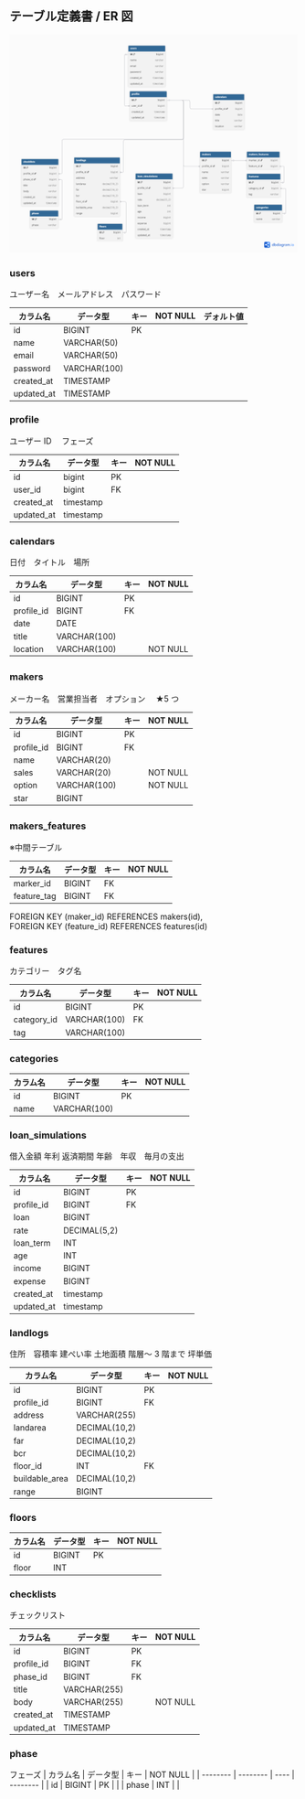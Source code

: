 ## テーブル定義書 / ER 図

![alt text](/docs/images/ER.png)

### users

ユーザー名　メールアドレス　パスワード

| カラム名   | データ型     | キー | NOT NULL | デォルト値 |
| ---------- | ------------ | ---- | -------- | ---------- |
| id         | BIGINT       | PK   |          |
| name       | VARCHAR(50)  |      |          |
| email      | VARCHAR(50)  |      |          |
| password   | VARCHAR(100) |      |          |
| created_at | TIMESTAMP    |      |
| updated_at | TIMESTAMP    |      |

### profile

ユーザー ID 　フェーズ

| カラム名   | データ型  | キー | NOT NULL |
| ---------- | --------- | ---- | -------- |
| id         | bigint    | PK   |
| user_id    | bigint    | FK   |
| created_at | timestamp |
| updated_at | timestamp |

### calendars

日付　タイトル　場所

| カラム名   | データ型     | キー | NOT NULL |
| ---------- | ------------ | ---- | -------- |
| id         | BIGINT       | PK   |
| profile_id | BIGINT       | FK   |
| date       | DATE         |
| title      | VARCHAR(100) |
| location   | VARCHAR(100) |      | NOT NULL |

### makers 　

メーカー名　営業担当者　オプション　 ★5 つ

| カラム名   | データ型     | キー | NOT NULL |
| ---------- | ------------ | ---- | -------- |
| id         | BIGINT       | PK   |
| profile_id | BIGINT       | FK   |
| name       | VARCHAR(20)  |      |
| sales      | VARCHAR(20)  |      | NOT NULL |
| option     | VARCHAR(100) |      | NOT NULL |
| star       | BIGINT       |      |          |

### makers_features 　

※中間テーブル

| カラム名    | データ型 | キー | NOT NULL |
| ----------- | -------- | ---- | -------- |
| marker_id   | BIGINT   | FK   |
| feature_tag | BIGINT   | FK   |

FOREIGN KEY (maker_id) REFERENCES makers(id),  
FOREIGN KEY (feature_id) REFERENCES features(id)

### features

カテゴリー　タグ名

| カラム名    | データ型     | キー | NOT NULL |
| ----------- | ------------ | ---- | -------- |
| id          | BIGINT       | PK   |          |
| category_id | VARCHAR(100) | FK   |
| tag         | VARCHAR(100) |

### categories

| カラム名 | データ型     | キー | NOT NULL |
| -------- | ------------ | ---- | -------- |
| id       | BIGINT       | PK   |          |
| name     | VARCHAR(100) |

### loan_simulations

借入金額 年利 返済期間 年齢　年収　毎月の支出

| カラム名   | データ型     | キー | NOT NULL |
| ---------- | ------------ | ---- | -------- |
| id         | BIGINT       | PK   |          |
| profile_id | BIGINT       | FK   |
| loan       | BIGINT       |      |
| rate       | DECIMAL(5,2) |      |
| loan_term  | INT          |      |
| age        | INT          |
| income     | BIGINT       |
| expense    | BIGINT       |
| created_at | timestamp    |
| updated_at | timestamp    |

### landlogs

住所　容積率 建ぺい率 土地面積 階層～ 3 階まで 坪単価

| カラム名       | データ型      | キー | NOT NULL |
| -------------- | ------------- | ---- | -------- |
| id             | BIGINT        | PK   |          |
| profile_id     | BIGINT        | FK   |
| address        | VARCHAR(255)  |
| landarea       | DECIMAL(10,2) |
| far            | DECIMAL(10,2) |
| bcr            | DECIMAL(10,2) |
| floor_id       | INT           | FK   |          |
| buildable_area | DECIMAL(10,2) |
| range          | BIGINT        |      |

### floors

| カラム名 | データ型 | キー | NOT NULL |
| -------- | -------- | ---- | -------- |
| id       | BIGINT   | PK   |          |
| floor    | INT      |

### checklists

チェックリスト

| カラム名   | データ型     | キー | NOT NULL |
| ---------- | ------------ | ---- | -------- |
| id         | BIGINT       | PK   |          |
| profile_id | BIGINT       | FK   |
| phase_id   | BIGINT       | FK   |
| title      | VARCHAR(255) |
| body       | VARCHAR(255) |      | NOT NULL |
| created_at | TIMESTAMP    |      |
| updated_at | TIMESTAMP    |      |

### phase

フェーズ
| カラム名 | データ型 | キー | NOT NULL |
| -------- | -------- | ---- | -------- |
| id | BIGINT | PK | |
| phase | INT | |
